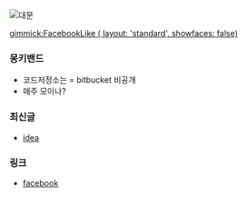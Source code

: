 ![대문](http://hdw.eweb4.com/wallpapers/2492/#)

[gimmick:FacebookLike ( layout: 'standard', showfaces: false) ](https://www.facebook.com/groups/679419948759796)

### 몽키밴드
- 코드저정소는 = bitbucket 비공개
- 매주 모이나?

### 최신글
- [idea](doc/idea.md)

### 링크
- [facebook ](https://www.facebook.com/groups/679419948759796)
